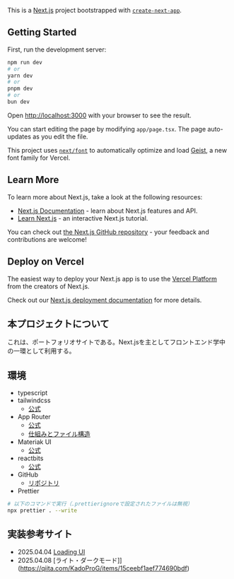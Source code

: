 This is a [Next.js](https://nextjs.org) project bootstrapped with [`create-next-app`](https://nextjs.org/docs/app/api-reference/cli/create-next-app).

## Getting Started

First, run the development server:

```bash
npm run dev
# or
yarn dev
# or
pnpm dev
# or
bun dev
```

Open [http://localhost:3000](http://localhost:3000) with your browser to see the result.

You can start editing the page by modifying `app/page.tsx`. The page auto-updates as you edit the file.

This project uses [`next/font`](https://nextjs.org/docs/app/building-your-application/optimizing/fonts) to automatically optimize and load [Geist](https://vercel.com/font), a new font family for Vercel.

## Learn More

To learn more about Next.js, take a look at the following resources:

- [Next.js Documentation](https://nextjs.org/docs) - learn about Next.js features and API.
- [Learn Next.js](https://nextjs.org/learn) - an interactive Next.js tutorial.

You can check out [the Next.js GitHub repository](https://github.com/vercel/next.js) - your feedback and contributions are welcome!

## Deploy on Vercel

The easiest way to deploy your Next.js app is to use the [Vercel Platform](https://vercel.com/new?utm_medium=default-template&filter=next.js&utm_source=create-next-app&utm_campaign=create-next-app-readme) from the creators of Next.js.

Check out our [Next.js deployment documentation](https://nextjs.org/docs/app/building-your-application/deploying) for more details.

## 本プロジェクトについて

これは、ポートフォリオサイトである。Next.jsを主としてフロントエンド学中の一環として利用する。

## 環境

- typescript
- tailwindcss
  - [公式](https://tailwindcss.com/)
- App Router
  - [公式](https://nextjs.org/docs/app)
  - [仕組みとファイル構造](https://zenn.dev/blueish/articles/4b2ae3781ade57)
- Materiak UI
  - [公式](https://mui.com/material-ui/getting-started/)
- reactbits
  - [公式](https://www.reactbits.dev/)
- GitHub
  - [リポジトリ](https://github.com/satty-dev/next-portfolio)
- Prettier
```bash
# 以下のコマンドで実行（.prettierignoreで設定されたファイルは無視）
npx prettier . --write
```

## 実装参考サイト

- 2025.04.04 [Loading UI](https://zenn.dev/y_ta/articles/b1908ec6af6819)
- 2025.04.08 [ライト・ダークモード]](https://qiita.com/KadoProG/items/15ceebf1aef774690bdf)